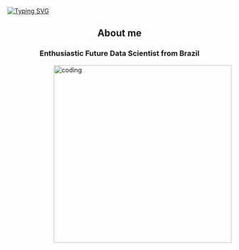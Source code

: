 [![Typing SVG](https://readme-typing-svg.herokuapp.com?font=Fira+Code&duration=4000&pause=20&color=800080&random=true&width=435&lines=Welcome!;I'm+Alan+de+Assis+Gon%C3%A7alves+Santos)](https://git.io/typing-svg)

<h2 align="center">About me</h2>

<h3 align="center">Enthusiastic Future Data Scientist from Brazil</h3>

<div>
  <img align="right" alt="coding" width="400" src="https://media1.tenor.com/m/He4qwY3co78AAAAC/ego-jinpachi-evil-smile-ego-jinpachi-blue-lock.gif"/>
</div>
